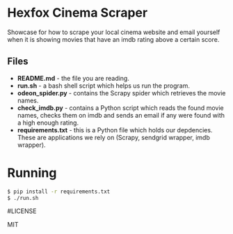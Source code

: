 # Hexfox Cinema Scraper

Showcase for how to scrape your local cinema website and email yourself when
it is showing movies that have an imdb rating above a certain score.

## Files

* **README.md** - the file you are reading.
* **run.sh** - a bash shell script which helps us run the program.
* **odeon_spider.py** - contains the Scrapy spider which retrieves the movie names.
* **check_imdb.py** - contains a Python script which reads the found movie names, checks them on imdb and sends an email if any were found with a high enough rating.
* **requirements.txt** - this is a Python file which holds our depdencies. These are applications we rely on (Scrapy, sendgrid wrapper, imdb wrapper).

# Running

```bash
$ pip install -r requirements.txt
$ ./run.sh
```

#LICENSE

MIT

